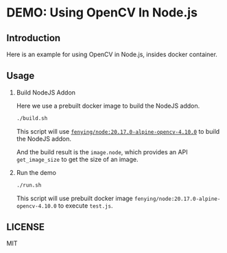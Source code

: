# DEMO: Using OpenCV In Node.js

## Introduction

Here is an example for using OpenCV in Node.js, insides docker container.

## Usage

1. Build NodeJS Addon

    Here we use a prebuilt docker image to build the NodeJS addon.

    ```bash
    ./build.sh
    ```

    This script will use [`fenying/node:20.17.0-alpine-opencv-4.10.0`](https://hub.docker.com/r/fenying/node) to build the NodeJS addon.

    And the build result is the `image.node`, which provides an API `get_image_size` to get the size of an image.

2. Run the demo

    ```bash
    ./run.sh
    ```

    This script will use prebuilt docker image `fenying/node:20.17.0-alpine-opencv-4.10.0` to execute `test.js`.

## LICENSE

MIT

